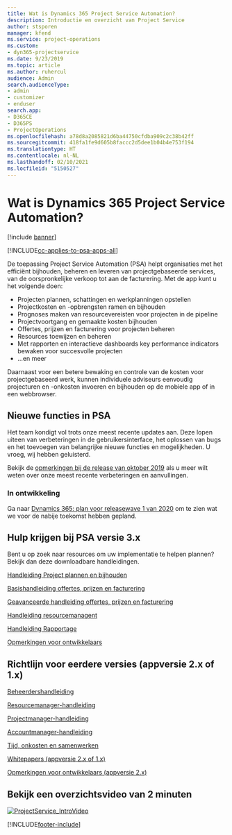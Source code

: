 ```yaml
---
title: Wat is Dynamics 365 Project Service Automation?
description: Introductie en overzicht van Project Service
author: stsporen
manager: kfend
ms.service: project-operations
ms.custom:
- dyn365-projectservice
ms.date: 9/23/2019
ms.topic: article
ms.author: ruhercul
audience: Admin
search.audienceType:
- admin
- customizer
- enduser
search.app:
- D365CE
- D365PS
- ProjectOperations
ms.openlocfilehash: a78d8a2085821d6ba44750cfdba909c2c38b42ff
ms.sourcegitcommit: 418fa1fe9d605b8faccc2d5dee1b04b4e753f194
ms.translationtype: HT
ms.contentlocale: nl-NL
ms.lasthandoff: 02/10/2021
ms.locfileid: "5150527"
---
```

# <a name="what-is-dynamics-365-project-service-automation"></a>Wat is Dynamics 365 Project Service Automation?

[!include [banner](../includes/psa-now-project-operations.md)]

[!INCLUDE[cc-applies-to-psa-apps-all](../includes/cc-applies-to-psa-apps-all.md)]

De toepassing Project Service Automation (PSA) helpt organisaties met het efficiënt bijhouden, beheren en leveren van projectgebaseerde services, van de oorspronkelijke verkoop tot aan de facturering. Met de app kunt u het volgende doen:

- Projecten plannen, schattingen en werkplanningen opstellen
- Projectkosten en -opbrengsten ramen en bijhouden
- Prognoses maken van resourcevereisten voor projecten in de pipeline
- Projectvoortgang en gemaakte kosten bijhouden
- Offertes, prijzen en facturering voor projecten beheren
- Resources toewijzen en beheren
- Met rapporten en interactieve dashboards key performance indicators bewaken voor succesvolle projecten
- ...en meer

Daarnaast voor een betere bewaking en controle van de kosten voor projectgebaseerd werk, kunnen individuele adviseurs eenvoudig projecturen en -onkosten invoeren en bijhouden op de mobiele app of in een webbrowser.

## <a name="whats-new-in-psa"></a>Nieuwe functies in PSA
Het team kondigt vol trots onze meest recente updates aan. Deze lopen uiteen van verbeteringen in de gebruikersinterface, het oplossen van bugs en het toevoegen van belangrijke nieuwe functies en mogelijkheden. U vroeg, wij hebben geluisterd.

Bekijk de [opmerkingen bij de release van oktober 2019](https://docs.microsoft.com/dynamics365-release-plan/2019wave2/index) als u meer wilt weten over onze meest recente verbeteringen en aanvullingen.

### <a name="in-development"></a>In ontwikkeling
Ga naar [Dynamics 365: plan voor releasewave 1 van 2020](https://docs.microsoft.com/dynamics365-release-plan/2020wave1/index) om te zien wat we voor de nabije toekomst hebben gepland.

## <a name="get-help-with-psa-version-3x"></a>Hulp krijgen bij PSA versie 3.x
Bent u op zoek naar resources om uw implementatie te helpen plannen? Bekijk dan deze downloadbare handleidingen.

 [Handleiding Project plannen en bijhouden](../psa/implementation-guides/project-planning-tracking.md)

 [Basishandleiding offertes, prijzen en facturering](../psa/implementation-guides/begin-quoting-pricing-billing.md)

 [Geavanceerde handleiding offertes, prijzen en facturering](../psa/implementation-guides/adv-quoting-pricing-billing.md)

 [Handleiding resourcemanagent](../psa/implementation-guides/resource-management-guide.md)

 [Handleiding Rapportage](../psa/implementation-guides/reporting-guide.md)

 [Opmerkingen voor ontwikkelaars](../psa/developer-guides/overview-dev-notes-v3.x.md)

## <a name="guidance-for-earlier-versions-app-version-2x-or-1x"></a>Richtlijn voor eerdere versies (appversie 2.x of 1.x)
 [Beheerdershandleiding](../psa/admin-guide.md)

 [Resourcemanager-handleiding](../psa/resource-manager-guide.md)

 [Projectmanager-handleiding](../psa/project-manager-guide.md)

 [Accountmanager-handleiding](../psa/account-manager-guide.md)

 [Tijd, onkosten en samenwerken](../psa/time-expense-collaboration-guide.md)

 [Whitepapers (appversie 2.x of 1.x)](../psa/white-papers.md)

 [Opmerkingen voor ontwikkelaars (appversie 2.x)](../psa/developer-guides/add-custom-qoi-forms-v2.x.md)

 ## <a name="watch-a-2-minute-overview-video"></a>Bekijk een overzichtsvideo van 2 minuten
 <a name="heroArea"></a> [![ProjectService_IntroVideo](../psa/media/project-service-intro-video.png "ProjectService_IntroVideo")](https://go.microsoft.com/fwlink/p/?LinkId=799457)




[!INCLUDE[footer-include](../includes/footer-banner.md)]